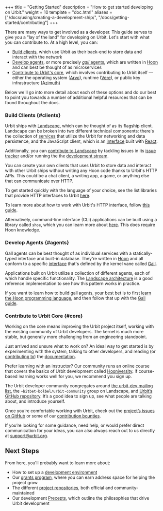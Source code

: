 +++
title = "Getting Started"
description = "How to get started developing on Urbit."
weight = 10
template = "doc.html"
aliases = ["/docs/using/creating-a-development-ship/", "/docs/getting-started/contributing"]
+++

There are many ways to get involved as a developer. This guide serves to give
you a "lay of the land" for developing on Urbit. Let's start with what you can
contribute to. At a high level, you can:

- [Build clients](#clients), which use Urbit as their back-end to store data and
  interact with the network
- [Develop agents](#agents), or more precisely [*gall*
  agents](@/docs/arvo/gall/gall.md), which are written in [Hoon](/docs/hoon/)
  and can best be thought of as microservices
- [Contribute to Urbit's core](#core), which involves contributing to Urbit
  itself &mdash; either the operating system
  ([Arvo](https://github.com/urbit/urbit/tree/master/pkg/arvo)), runtime
  ([Vere](https://github.com/urbit/urbit/tree/master/pkg/urbit)), or public key
  infrastructure ([Azimuth](https://github.com/urbit/azimuth))
  
Below we'll go into more detail about each of these options and do our best to
point you towards a number of additional helpful resources that can be found
throughout the docs.

### Build Clients {#clients}

Urbit ships with [Landscape](@/docs/landscape/overview.md), which can be thought
of as its flagship client. Landscape can be broken into two different technical
components: there's the collection of [services](#services) that utilize the
Urbit for networking and data persistence, and the JavaScript client, which is
an [interface](https://github.com/urbit/urbit/tree/master/pkg/interface) built
with [React](https://reactjs.org).

Additionally, you can [contribute to
Landscape](https://github.com/urbit/urbit/blob/master/pkg/interface/CONTRIBUTING.md)
by tackling issues in its [issue
tracker](https://github.com/urbit/landscape/issues) and/or running the the
[development stream](https://groups.google.com/a/urbit.org/g/dev/c/r2hv4ajCLwk).

You can create your own clients that uses Urbit to store data and interact with
other Urbit ships without writing any Hoon code thanks to Urbit's HTTP APIs.
This could be a chat client, a writing app, a game, or anything else that can
communicate over HTTP.

To get started quickly with the language of your choice, see the list 
libraries that provide HTTP interfaces to Urbit [here](https://github.com/urbit/awesome-urbit#http-apis-airlock).

To learn more about how to work with Urbit's HTTP interface, follow [this
guide](@/docs/arvo/eyre/using-eyre.md).

Alternatively, command-line interface (CLI) applications can be built using a
library called `shoe`, which you can learn more about
[here](@/docs/hoon/guides/cli-tutorial.md). This does require Hoon knowledge.

### Develop Agents {#agents}

Gall agents can be best thought of as individual services with a
statically-typed interface and built-in database. They're written in
[Hoon](@/docs/hoon/overview.md) and all conform to a specific
[interface](@/docs/arvo/gall/gall-api.md) that's defined by the kernel vane
called [Gall](@/docs/arvo/gall/gall.md).

Applications built on Urbit utilize a collection of different agents, each of
which handle specific functionality. The [Landscape
architecture](@/docs/landscape/overview.md) is a good reference implementation
to see how this pattern works in practice.

If you want to learn how to build gall agents, your best bet is to first [learn
the Hoon programming language](@/docs/hoon/hoon-school/_index.md), and then follow that
up with the [Gall guide](@/docs/arvo/gall/tutorial.md).

### Contribute to Urbit Core {#core}

Working on the core means improving the Urbit project itself, working with the
existing community of Urbit developers. The kernel is much more stable, but
generally more challenging from an engineering standpoint.

Just arrived and unsure what to work on? An ideal way to get started is by
experimenting with the system, talking to other developers, and reading (or
[contributing to](https://github.com/urbit/docs)) the [documentation](/docs/).

Prefer learning with an instructor? Our community runs an online course that
covers the basics of Urbit development called
[Hooniversity](https://hooniversity.org/). If course-based learning works well
for you, we recommend you sign up.

The Urbit developer community congregates around [the urbit-dev mailing
list](https://groups.google.com/a/urbit.org/forum/#!forum/dev), the
`~bitbet-bolbel/urbit-community` group on Landscape, and [Urbit’s GitHub
repository](https://github.com/urbit/urbit). It’s a good idea to sign up, see
what people are talking about, and introduce yourself.

Once you’re comfortable working with Urbit, check out the [project’s issues on
GitHub](https://github.com/urbit/urbit/issues) or some of our [contribution
bounties](https://grants.urbit.org/).

If you’re looking for some guidance, need help, or would prefer direct
communication for your ideas, you can also always reach out to us directly at
[support@urbit.org](mailto:support@urbit.org).

## Next Steps

From here, you'll probably want to learn more about:

- How to set up a [development environment](@/docs/development/environment.md)
- Our [grants program](@/docs/development/grants.md), where you can earn address
  space for helping the project grow
- The different [project
  repositories](@/docs/development/project-repositories.md), both official and
  community-maintained
- Our development [Precepts](@/docs/development/precepts.md), which outline the
  philosophies that drive Urbit development


